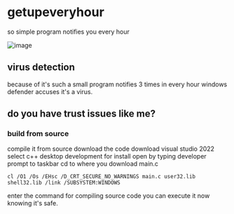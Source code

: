 # getupeveryhour

so simple program notifies you every hour

![image](https://github.com/user-attachments/assets/c80018d5-ba7b-4b70-aaea-21c87ade7e1f)


## virus detection
because of it's such a small program notifies 3 times in every hour windows defender accuses it's a virus.

## do you have trust issues like me?
### build from source

compile it from source 
download the code
download visual studio 2022
select c++ desktop development for install 
open by typing developer prompt to taskbar
cd to where you download main.c
```
cl /O1 /Os /EHsc /D_CRT_SECURE_NO_WARNINGS main.c user32.lib shell32.lib /link /SUBSYSTEM:WINDOWS
```

enter the command for compiling source code
you can execute it now knowing it's safe.
